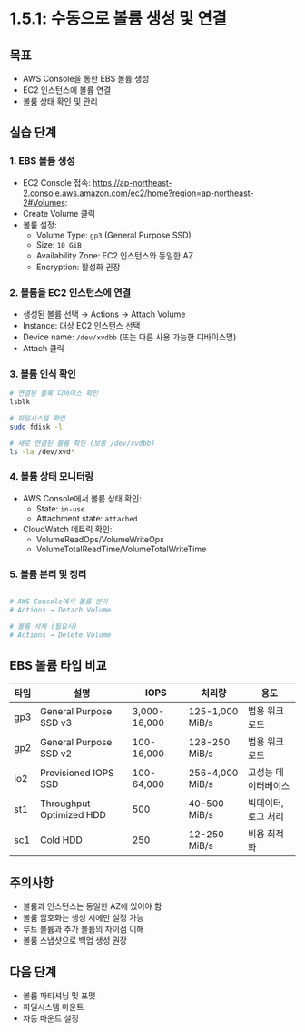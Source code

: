 # 1.5.1: 수동으로 볼륨 생성 및 연결

## 목표
* AWS Console을 통한 EBS 볼륨 생성
* EC2 인스턴스에 볼륨 연결
* 볼륨 상태 확인 및 관리

## 실습 단계

### 1. EBS 볼륨 생성
* EC2 Console 접속: https://ap-northeast-2.console.aws.amazon.com/ec2/home?region=ap-northeast-2#Volumes:
* Create Volume 클릭
* 볼륨 설정:
  - Volume Type: `gp3` (General Purpose SSD)
  - Size: `10 GiB`
  - Availability Zone: EC2 인스턴스와 동일한 AZ
  - Encryption: 활성화 권장

### 2. 볼륨을 EC2 인스턴스에 연결
* 생성된 볼륨 선택 → Actions → Attach Volume
* Instance: 대상 EC2 인스턴스 선택
* Device name: `/dev/xvdbb` (또는 다른 사용 가능한 디바이스명)
* Attach 클릭

### 3. 볼륨 인식 확인
```bash
# 연결된 블록 디바이스 확인
lsblk

# 파일시스템 확인
sudo fdisk -l

# 새로 연결된 볼륨 확인 (보통 /dev/xvdbb)
ls -la /dev/xvd*
```

### 4. 볼륨 상태 모니터링
* AWS Console에서 볼륨 상태 확인:
  - State: `in-use`
  - Attachment state: `attached`
* CloudWatch 메트릭 확인:
  - VolumeReadOps/VolumeWriteOps
  - VolumeTotalReadTime/VolumeTotalWriteTime

### 5. 볼륨 분리 및 정리
```bash

# AWS Console에서 볼륨 분리
# Actions → Detach Volume

# 볼륨 삭제 (필요시)
# Actions → Delete Volume
```

## EBS 볼륨 타입 비교

| 타입 | 설명                     | IOPS         | 처리량          | 용도                |
| ---- | ------------------------ | ------------ | --------------- | ------------------- |
| gp3  | General Purpose SSD v3   | 3,000-16,000 | 125-1,000 MiB/s | 범용 워크로드       |
| gp2  | General Purpose SSD v2   | 100-16,000   | 128-250 MiB/s   | 범용 워크로드       |
| io2  | Provisioned IOPS SSD     | 100-64,000   | 256-4,000 MiB/s | 고성능 데이터베이스 |
| st1  | Throughput Optimized HDD | 500          | 40-500 MiB/s    | 빅데이터, 로그 처리 |
| sc1  | Cold HDD                 | 250          | 12-250 MiB/s    | 비용 최적화         |

## 주의사항
* 볼륨과 인스턴스는 동일한 AZ에 있어야 함
* 볼륨 암호화는 생성 시에만 설정 가능
* 루트 볼륨과 추가 볼륨의 차이점 이해
* 볼륨 스냅샷으로 백업 생성 권장

## 다음 단계
* 볼륨 파티셔닝 및 포맷
* 파일시스템 마운트
* 자동 마운트 설정
